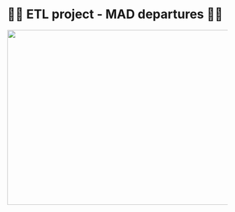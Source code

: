 #        🛫💺 ETL project - MAD departures 💺🛫
<p align="center">
  <img width="1000" height="400" src="https://github.com/arromeral/ETL-MAD-arromeral/assets/138980560/e64e0208-2f25-4486-8eb3-cf2a4902dd0a">
</p>
